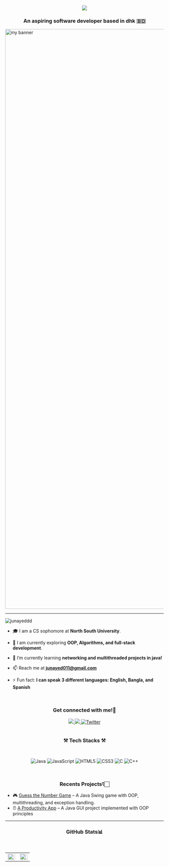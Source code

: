<h1 align="center">
 <img src="https://readme-typing-svg.herokuapp.com/?font=Poppins&weight=600&color=00C2FF&size=35&center=true&vCenter=true&width=600&height=70&duration=4000&pause=1000&lines=Hola!+%F0%9F%91%8B;I%27m+Ahmed+Junayed!;Java+Enthusiast+%7C+Learner;" />
</h1>
<h3 align="center">An aspiring software developer based in dhk 🇧🇩</h3>


<img width="1834" alt="my banner" src="https://i.imgur.com/8MupZHY.png" />

---

<p align="left"> <img src="https://komarev.com/ghpvc/?username=junayeddd&label=Profile%20views&color=0e75b6&style=flat" alt="junayeddd" /> </p>

- 🎓 I am a CS sophomore at **North South University**.

- 🚀 I am currently exploring **OOP, Algorithms, and full-stack development**.

- 🌱 I’m currently learning **networking and multithreaded projects in java!**

- 📫 Reach me at **junayed011@gmail.com**

- ⚡ Fun fact: **I can speak 3 different languages: English, Bangla, and Spanish**
<br/>

<h3 align="center">Get connected with me!📲</h3>

<div align="center"> 
  <a href="mailto:junayed011@gmail.com">
    <img src="https://img.shields.io/badge/Gmail-333333?style=for-the-badge&logo=gmail&logoColor=red" />
  </a>
  <a href="https://www.linkedin.com/in/ahmedjunayedrahman/" target="_blank">
    <img src="https://img.shields.io/badge/LinkedIn-0077B5?style=for-the-badge&logo=linkedin&logoColor=white" target="_blank" />
  </a>
  <a href="https://x.com/ahmed_junayedd?t=NrNiyIH7cDpV02jEzZsfuA&s=09" target="_blank">
  <img src="https://img.shields.io/badge/Twitter-1DA1F2?style=for-the-badge&logo=twitter&logoColor=white" alt="Twitter">
</a>
</div>

<br/>

<h3 align="center">⚒️ Tech Stacks ⚒️</h3>
<br/>
<div align="center"> <p>
  <img src="https://img.shields.io/badge/Java-007396?style=for-the-badge&logo=openjdk&logoColor=white" alt="Java" />
  <img src="https://img.shields.io/badge/JavaScript-F7DF1E?style=for-the-badge&logo=javascript&logoColor=black" alt="JavaScript" />
  <img src="https://img.shields.io/badge/HTML5-E34F26?style=for-the-badge&logo=html5&logoColor=white" alt="HTML5" />
  <img src="https://img.shields.io/badge/CSS3-1572B6?style=for-the-badge&logo=css3&logoColor=white" alt="CSS3" />
  <img src="https://img.shields.io/badge/C-00599C?style=for-the-badge&logo=c&logoColor=white" alt="C" />
  <img src="https://img.shields.io/badge/C++-00599C?style=for-the-badge&logo=c%2B%2B&logoColor=white" alt="C++" />
</p></div>
<br/>


<h3 align="center">Recents Projects👇🏻</h3>

- 🎮 [Guess the Number Game](https://github.com/junayeddd/guess-the-number) – A Java Swing game with OOP, multithreading, and exception handling.
- ⏰ [A Productivity App](https://github.com/junayeddd/a-productivity-app) – A Java GUI project implemented with OOP principles

--- 

<h3 align="center">GitHub Stats📊</h3>
<br>
<table><tr><td valign="top" width="50%">

<img src="https://github-readme-stats.vercel.app/api?username=junayeddd&show_icons=true&count_private=true&hide_border=true&theme=radical" align="left" style="width: 100%" />

</td><td valign="top" width="50%">

<img src="https://github-readme-stats.vercel.app/api/top-langs/?username=junayeddd&hide_border=true&layout=compact&theme=radical" align="left" style="width: 100%" />

</td></tr></table> 







